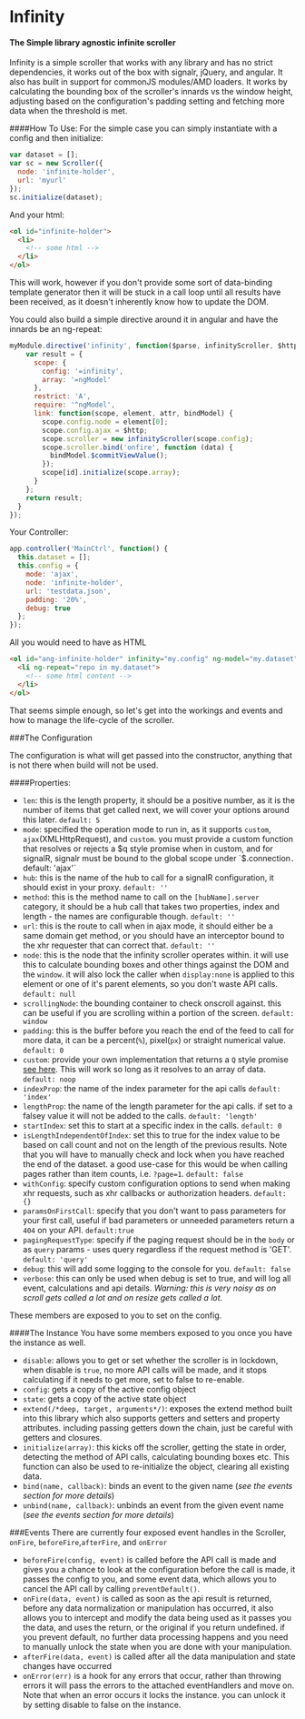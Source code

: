 # Infinity
#### The Simple library agnostic infinite scroller

Infinity is a simple scroller that works with any library and has no strict dependencies, it works out of the box with signalr, jQuery, and angular. It also has built in support for commonJS modules/AMD loaders. It works by calculating the bounding box of the scroller's innards vs the window height, adjusting based on the configuration's padding setting and fetching more data when the threshold is met.

####How To Use:
For the simple case you can simply instantiate with a config and then initialize:
```js
var dataset = [];
var sc = new Scroller({
  node: 'infinite-holder',
  url: 'myurl'
});
sc.initialize(dataset);
```
And your html:
```html
<ol id="infinite-holder">
  <li>
    <!-- some html -->
  </li>
</ol>
```
This will work, however if you don't provide some sort of data-binding template generator then it will be stuck in a call loop until all results have been received, as it doesn't inherently know how to update the DOM.

You could also build a simple directive around it in angular and have the innards be an ng-repeat:
```js
myModule.directive('infinity', function($parse, infinityScroller, $http) {
    var result = {
      scope: {
        config: '=infinity',
        array: '=ngModel'
      },
      restrict: 'A',
      require: '^ngModel',
      link: function(scope, element, attr, bindModel) {
        scope.config.node = element[0];
        scope.config.ajax = $http;
        scope.scroller = new infinityScroller(scope.config);
        scope.scroller.bind('onfire', function (data) {
          bindModel.$commitViewValue();
        });      
        scope[id].initialize(scope.array);
      }
    };
    return result;
  }
});
```
Your Controller:
```js
app.controller('MainCtrl', function() {
  this.dataset = [];
  this.config = {
    mode: 'ajax',
    node: 'infinite-holder',
    url: 'testdata.json',
    padding: '20%',
    debug: true
  };
});
```
All you would need to have as HTML
```html
<ol id="ang-infinite-holder" infinity="my.config" ng-model="my.dataset">
  <li ng-repeat="repo in my.dataset">
    <!-- some html content -->
  </li>
</ol>
```

That seems simple enough, so let's get into the workings and events and how to manage the life-cycle of the scroller.

###The Configuration

The configuration is what will get passed into the constructor, anything that is not there when build will not be used.

####Properties:

 - `len`: this is the length property, it should be a positive number, as it is the number of items that get called next, we will cover your options around this later. `default: 5`
 - `mode`: specified the operation mode to run in, as it supports `custom`, `ajax`(XMLHttpRequest), and `custom`. you must provide a custom function that resolves or rejects a $q style promise when in custom, and for signalR, signalr must be bound to the global scope under `$.connection`. `default: 'ajax'`
 - `hub`: this is the name of the hub to call for a signalR configuration, it should exist in your proxy. `default: ''`
 - `method`: this is the method name to call on the `[hubName].server` category, it should be a hub call that takes two properties, index and length - the names are configurable though. `default: ''`
 - `url`: this is the route to call when in ajax mode, it should either be a same domain get method, or you should have an interceptor bound to the xhr requester that can correct that. `default: ''`
 - `node`: this is the node that the infinity scroller operates within. it will use this to calculate bounding boxes and other things against the DOM and the `window`. it will also lock the caller when `display:none` is applied to this element or one of it's parent elements, so you don't waste API calls. `default: null`
 - `scrollingNode`: the bounding container to check onscroll against. this can be useful if you are scrolling within a portion of the screen. `default: window`
 - `padding`: this is the buffer before you reach the end of the feed to call for more data, it can be a percent(`%`), pixel(`px`) or straight numerical value. `default: 0`
 - `custom`: provide your own implementation that returns a `Q` style promise [see here](https://github.com/kriskowal/q). This will work so long as it resolves to an array of data. `default: noop`
 - `indexProp`: the name of the index parameter for the api calls `default: 'index'`
 - `lengthProp`: the name of the length parameter for the api calls. if set to a falsey value it will not be added to the calls. `default: 'length'`
 - `startIndex`: set this to start at a specific index in the calls. `default: 0`
 - `isLengthIndependentOfIndex`: set this to true for the index value to be based on call count and not on the length of the previous results. Note that you will have to manually check and lock when you have reached the end of the dataset. a good use-case for this would be when calling pages rather than item counts, i.e. `?page=1`. `default: false`
 - `withConfig`: specify custom configuration options to send when making xhr requests, such as xhr callbacks or authorization headers. `default: {}`
 - `paramsOnFirstCall`: specify that you don't want to pass parameters for your first call, useful if bad parameters or unneeded parameters return a `404` on your API. `default:true`
 - `pagingRequestType`: specify if the paging request should be in the `body` or as `query` params - uses query regardless if the request method is 'GET'. `default: 'query'` 
 - `debug`: this will add some logging to the console for you. `default: false`
 - `verbose`: this can only be used when debug is set to true, and will log all event, calculations and api details. _Warning: this is very noisy as on scroll gets called a lot and on resize gets called a lot._
 
These members are exposed to you to set on the config.

####The Instance
You have some members exposed to you once you have the instance as well.

 - `disable`: allows you to get or set whether the scroller is in lockdown, when disable is `true`, no more API calls will be made, and it stops calculating if it needs to get more, set to false to re-enable.
 - `config`: gets a copy of the active config object
 - `state`: gets a copy of the active state object
 - `extend(/*deep, target, arguments*/)`: exposes the extend method built into this library which also supports getters and setters and property attributes. including passing getters down the chain, just be careful with getters and closures.
 - `initialize(array)`: this kicks off the scroller, getting the state in order, detecting the method of API calls, calculating bounding boxes etc. This function can also be used to re-initialize the object, clearing all existing data.
 - `bind(name, callback)`: binds an event to the given name (_see the events section for more details_)
 - `unbind(name, callback)`: unbinds an event from the given event name (_see the events section for more details_)

###Events
There are currently four exposed event handles in the Scroller, `onFire`, `beforeFire`,`afterFire`, and `onError`

 - `beforeFire(config, event)` is called before the API call is made and gives you a chance to look at the configuration before the call is made, it passes the config to you, and some event data, which allows you to cancel the API call by calling `preventDefault()`.
 - `onFire(data, event)` is called as soon as the api result is returned, before any data normalization or manipulation has occurred, it also allows you to intercept and modify the data being used as it passes you the data, and uses the return, or the original if you return undefined. if you prevent default, no further data processing happens and you need to manually unlock the state when you are done with your manipulation.
 - `afterFire(data, event)` is called after all the data manipulation and state changes have occurred
 - `onError(err)` is a hook for any errors that occur, rather than throwing errors it will pass the errors to the attached eventHandlers and move on. Note that when an error occurs it locks the instance. you can unlock it by setting disable to false on the instance.
